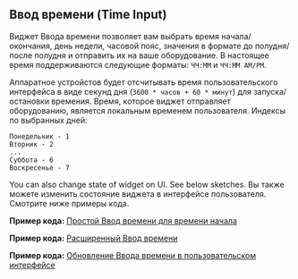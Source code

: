 
## Ввод времени (Time Input)

Виджет Ввода времени позволяет вам выбрать время начала/окончания, день недели, часовой пояс, значения в формате до полудня/после полудня и отправить их на ваше оборудование. В настоящее время поддерживаются следующие форматы: ```ЧЧ:ММ``` и ```ЧЧ:ММ AM/PM```.

Аппаратное устройстов будет отсчитывать время пользовательского интерфейса в виде секунд дня (```3600 * часов + 60 * минут```) для запуска/остановки времения. Время, которое виджет отправляет оборудованию, является локальным временем пользователя.
Индексы по выбранных дней:

```
Понедельник - 1
Вторник - 2
...
Суббота - 6
Воскресенье - 7
```

You can also change state of widget on UI. See below sketches.
Вы также можете изменить состояние виджета в интерфейсе пользователя. Смотрите ниже примеры кода.

**Пример кода:** [Простой Ввод времени для времени начала](https://github.com/blynkkk/blynk-library/blob/master/examples/Widgets/TimeInput/SimpleTimeInput/SimpleTimeInput.ino)

**Пример кода:** [Расширенный Ввод времени](https://github.com/blynkkk/blynk-library/blob/master/examples/Widgets/TimeInput/AdvancedTimeInput/AdvancedTimeInput.ino)

**Пример кода:** [Обновление Ввода времени в пользовательском интерфейсе](https://github.com/blynkkk/blynk-library/blob/master/examples/Widgets/TimeInput/UpdateTimeInputState/UpdateTimeInputState.ino)
